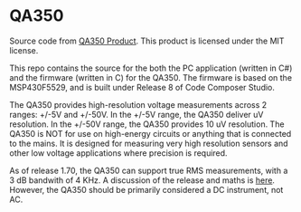 # QA350

Source code from [QA350 Product](https://quantasylum.com/products/qa350-microvolt-dc-volt-meter). This product is licensed under the MIT license.

This repo contains the source for the both the PC application (written in C#) and the firmware (written in C) for the QA350. The firmware is based on the MSP430F5529, and is built under Release 8 of Code Composer Studio. 

The QA350 provides high-resolution voltage measurements across 2 ranges: +/-5V and +/-50V. In the +/-5V range, the QA350 deliver uV resolution. In the +/-50V range, the QA350 provides 10 uV resolution. The QA350 is NOT for use on high-energy circuits or anything that is connected to the mains. It is designed for measuring very high resolution sensors and other low voltage applications where precision is required. 

As of release 1.70, the QA350 can support true RMS measurements, with a 3 dB bandwith of 4 KHz. A discussion of the release and maths is [here](https://quantasylum.com/blogs/news/qa350-gets-true-rms). However, the QA350 should be primarily considered a DC instrument, not AC.
